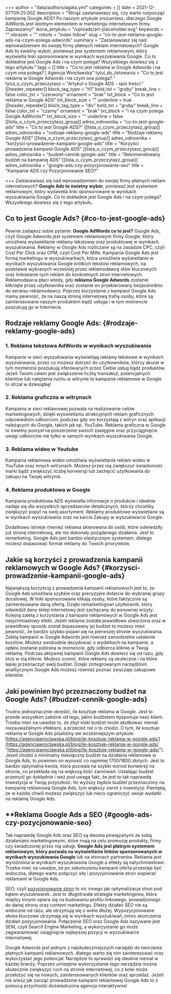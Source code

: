 +++
author = "data/authors/agata.yml"
categories = []
date = 2021-12-07T09:25:00Z
description = "Wciąż zastanawiasz się, czy warto rozpocząć kampanię Google ADS? Po naszym artykule zrozumiesz, dlaczego Google AdWords jest istotnym elementem w marketingu internetowym firmy. Zapraszamy!"
ikona_artykulu = "/uploads/art-placeholder.svg"
keywords = ""
obrazek = ""
robots = "index follow"
slug = "co-to-jest-reklama-google-ads-na-czym-polega-adwords"
summary = "Zastanawiasz się nad wprowadzeniem do swojej firmy płatnych reklam internetowych? Google Ads to świetny wybór, ponieważ jest systemem reklamowym, który wyświetla linki sponsorowane w wynikach wyszukiwania Google. Co to dokładnie jest Google Ads i na czym polega? Wszystkiego dowiesz się z tego artykułu."
tags = []
title = "Co to jest reklama w Google Adwords i na czym ona polega? | Agencja Wrocławska"
tytul_do_listowania = "Co to jest reklama w Google Adwords i na czym ona polega? "
tytul_o_czym_przeczytasz = "Artykuł o Google ADS - spis treści:"
[[header_repeater]]
block_tag_type = "h1"
bold_txt = "gruby"
break_line = false
color_txt = "czerwony"
ornament = "brak"
txt_block = "Co to jest reklama w Google ADS"
txt_block_size = ""
underline = true
[[header_repeater]]
block_tag_type = "div"
bold_txt = "gruby"
break_line = false
color_txt = "czarny"
ornament = "brak"
txt_block = "i na czym polega Google AdWords?"
txt_block_size = ""
underline = false
[[lista_o_czym_przeczytasz_group]]
adres_odnosnika = "co-to-jest-google-ads"
title = "Co to jest Google ADS?"
[[lista_o_czym_przeczytasz_group]]
adres_odnosnika = "rodzaje-reklamy-google-ads"
title = "Rodzaje reklamy Google ADS"
[[lista_o_czym_przeczytasz_group]]
adres_odnosnika = "korzysci-prowadzenie-kampanii-google-ads"
title = "Korzyści prowadzenia kampanii Google ADS"
[[lista_o_czym_przeczytasz_group]]
adres_odnosnika = "budzet-cennik-google-ads"
title = "Rekomendowany budżet na kampanię ADS"
[[lista_o_czym_przeczytasz_group]]
adres_odnosnika = "google-ads-czy-pozycjonowanie-seo"
title = "Kampanie ADS czy Pozycjonowanie SEO?"

+++
Zastanawiasz się nad wprowadzeniem do swojej firmy płatnych reklam internetowych? **Google Ads to świetny wybór**, ponieważ jest systemem reklamowym, który wyświetla linki sponsorowane w wynikach wyszukiwania Google. Co to dokładnie jest Google Ads i na czym polega? Wszystkiego dowiesz się z tego artykułu.

## Co to jest Google Ads? {#co-to-jest-google-ads}

Pewnie zadajesz sobie pytanie: **Google AdWords co to jest?** Google Ads, czyli Google Adwords jest systemem reklamowym firmy Google, który umożliwia wyświetlanie reklamy tekstowej oraz produktowej w wynikach wyszukiwania. Reklamy w Google Ads rozliczane są na zasadzie CPC, czyli Cost Per Click oraz CPM, czyli Cost Per Mille. Kampania Google Ads jest formą marketingu w wyszukiwarkach, która umożliwia wyświetlanie w wynikach wyszukiwania Google krótkich tekstów reklamowych, na podstawie wybranych wcześniej przez reklamodawcę słów kluczowych oraz linkowanie tych reklam do konkretnych stron internetowych. Reklamodawca płaci wtedy, gdy **reklama Google Adwords** zostanie kliknięta przez użytkownika oraz zostanie on przekierowany bezpośrednio do serwisu reklamodawcy. Poprzez korzystanie z kampanii Google Ads mamy pewność, że na naszą stronę internetową trafią osoby, które są zainteresowane naszym produktem bądź usługa i w tym momencie poszukują go w Internecie.

## Rodzaje reklamy Google Ads: {#rodzaje-reklamy-google-ads}

### 1. Reklama tekstowa AdWords w wynikach wyszukiwania

Kampanie w sieci wyszukiwania wyświetlają reklamy tekstowe w wynikach wyszukiwania, przez co możesz dotrzeć do użytkowników, którzy akurat w tym momencie poszukują oferowanych przez Ciebie usług bądź produktów. Jeżeli Twoim celem jest zwiększenie liczby transakcji, potencjalnych klientów lub natężenia ruchu w witrynie to kampanie reklamowe w Google to strzał w dziesiątkę!

### 2. Reklama graficzna w witrynach

Kampania w sieci reklamowej pozwala na realizowanie celów marketingowych, dzięki wyświetlaniu atrakcyjnych reklam graficznych odpowiednim odbiorcom, podczas gdy oni korzystają z witryn oraz aplikacji należących do Google, takich jak np. YouTube. Reklama graficzna w Google to świetny pomysł na poszerzenie swoich zasięgów oraz przyciągnięcie uwagi odbiorców nie tylko w samych wynikach wyszukiwania Google.

### 3. Reklama wideo w Youtube

Kampania reklamowa wideo umożliwia wyświetlanie reklam wideo w YouTube oraz innych witrynach. Możesz przez nią zwiększyć świadomość marki bądź zwiększyć liczbę konwersji lub zachęcić użytkowania do zakupu na Twojej witrynie.

### 4. Reklama produktowa w Google

Kampania produktowa ADS wyświetla informacje o produkcie i idealnie nadaje się dla wszystkich sprzedawców detalicznych, którzy chcieliby zwiększyć popyt na swój asortyment. Reklamy produktowe wyświetlane są w wynikach wyszukiwania oraz na karcie Zakupy w wyszukiwarce Google.

Dodatkowo istnieje również reklama skierowana do osób, które odwiedziły już stronę internetową, ale nie dokonały pożądanego działania. Jest to remarketing. Google Ads jest bardzo elastycznym systemem, dlatego możesz dopasować format reklamy do Twoich priorytetów.

## Jakie są korzyści z prowadzenia kampanii reklamowych w Google Ads? {#korzysci-prowadzenie-kampanii-google-ads}

Największą korzyścią z prowadzenia kampanii reklamowych jest to, że Google Ads umożliwia szybkie oraz precyzyjne dotarcie do wybranej grupy docelowej. W linki sponsorowane klikają osoby, które faktycznie są zainteresowane daną ofertą. Dzięki remarketingowi użytkownik, który odwiedził dany sklep internetowy jest zachęcany do ponownej wizyty. Kolejną zaletą z korzystania z kampanii reklamowych w Google Ads jest natychmiastowy efekt. Jeżeli reklama została prawidłowo utworzona oraz w prawidłowy sposób został dopasowany jej budżet to możesz mieć pewność, że bardzo szybko pojawi się na pierwszej stronie wyszukiwania. Zaletą kampanii w Google Adwords jest również samodzielne ustalenie kosztów. Możesz swobodnie decydować o wydatkach na kampanie, a opłata zostanie pobrana w momencie, gdy odbiorca kliknie w Twoją reklamę. Podczas aktywnej kampanii Google Ads dowiesz się od razu, gdy ktoś w nią kliknie. Możesz ocenić, które reklamy są skuteczne i na które lepiej przeznaczyć swój budżet. Dzięki zintegrowanym narzędziom analitycznym Google Ads możesz również poznać zwyczaje zakupowe klientów.

## Jaki powinien być przeznaczony budżet na Google Ads? {#budzet-cennik-google-ads}

Trudno jednoznacznie określić, ile kosztuje reklama w Google. Jest to przede wszystkim zależne od tego, jakim budżetem dysponuje nasz klient. Trzeba mieć na uwadze to, że zbyt niski budżet może skutkować niemal niezauważalnymi efektami, a przecież nie o to chodzi. O tym, ile kosztuje reklama w Google Ads pisaliśmy we wcześniejszym artykule: [https://agencjawroclawska.pl/blog/ile-kosztuje-reklama-w-google-ads/](https://agencjawroclawska.pl/blog/ile-kosztuje-reklama-w-google-ads/ "https://agencjawroclawska.pl/blog/ile-kosztuje-reklama-w-google-ads/"). Jeżeli chodzi o minimalny miesięczny budżet na działania reklamowe w Google Ads, to powinien on wynosić co najmniej 1700/1800 złotych. Jest to bardzo optymalna kwota, która pozwala na szybki wzrost konwersji na stronie, co przekłada się na większą ilość zamówień. Ustalając budżet przemyśl go dokładnie i weź pod uwagę fakt, że jest to tak naprawdę inwestycja w Twoją przyszłość. Im wyższy będzie budżet przeznaczony na kampanię reklamową Google Ads, tym większy zwrot z inwestycji. Pamiętaj, że w każdej chwili możesz zwiększyć lub nieco ograniczyć swoje wydatki na reklamę Google Ads.

## **Reklama Google Ads a SEO {#google-ads-czy-pozycjonowanie-seo}

Tak naprawdę Google Ads oraz SEO są dwoma powiązanymi ze sobą działaniami marketingowymi, które mają na celu promocję produkty, firmy czy świadczonej przez nią usługi. **Google Ads jest płatnym systemem reklamowym, który pozwala na wyświetlanie linków sponsorowanych w wynikach wyszukiwania Google** lub na stronach partnerów. Reklama jest wyróżniona w wynikach wyszukiwania Google a efekty są natychmiastowe. Trzeba mieć na uwadze, że po zakończeniu kampanii oferta przestaje być widoczna, dlatego warto połączyć siły i pozycjonowanie stron wspierać reklamami w Google Ads.

SEO, czyli [pozycjonowanie stron](https://agencjawroclawska.pl/pozycjonowanie-stron/ "pozycjonowanie stron") to nic innego jak optymalizacja stron pod kątem wyszukiwarek. Jest to długotrwała strategia marketingowa, która między innymi opiera się na budowaniu profilu linkowego, prowadzonego do danej strony oraz content marketingu. Efekty działań SEO nie są widoczne od razu, ale utrzymują się o wiele dłużej. Wypozycjonowane słowa kluczowe utrzymają się w wynikach wyszukiwań, mimo skończenia działań pozycjonowania. Połączenie SEO oraz Google Ads nazywane jest SEM, czyli Search Engine Marketing, a wykorzystanie go może zagwarantować osiągnięcie najlepszej pozycji w wyszukiwarce internetowej.

Google Adwords jest jednym z najskuteczniejszych narzędzi do tworzenia płatnych kampanii reklamowych, dlatego warto się nim zainteresować oraz wykorzystać jego potencjał. Narzędzie to sprawdzi się idealnie niemal w każdej branży. Poprzez umiejętne wykorzystanie tego narzędzia można skutecznie zwiększyć ruch na stronie Internetowej, co z kolei może przełożyć się na nowych, zainteresowanych klientów oraz sprzedaż. Jeżeli nie wiesz jak zacząć prowadzenie kampanii reklamowej Google Ads to z pomocą przychodzi doświadczona agencja interaktywna!